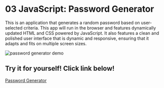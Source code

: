 
# 03 JavaScript: Password Generator

This is an application that generates a random password based on user-selected criteria. This app will run in the browser and features dynamically updated HTML and CSS powered by JavaScript. It also features a clean and polished user interface that is dynamic and responsive, ensuring that it adapts and fits on multiple screen sizes.

![password generator demo](./Assets/03-javascript-homework-demo.png)

## Try it for yourself! Click link below!

 [Password Generator](https://chefbrams.github.io/Pass-gen/)




